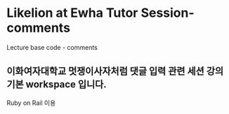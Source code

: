 # Likelion at Ewha Tutor Session-comments
Lecture base code - comments


## 이화여자대학교 멋쟁이사자처럼 댓글 입력 관련 세션 강의 기본 workspace 입니다.

Ruby on Rail 이용 


